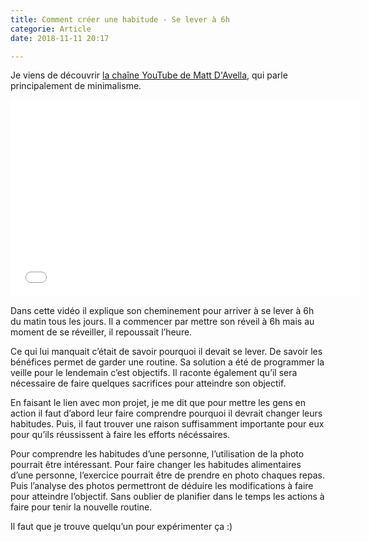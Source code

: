 ```yaml
---
title: Comment créer une habitude - Se lever à 6h
categorie: Article
date: 2018-11-11 20:17

---
```

Je viens de découvrir [la chaîne YouTube de Matt D'Avella](https://www.youtube.com/channel/UCJ24N4O0bP7LGLBDvye7oCA "Matt D'avella"), qui parle principalement de minimalisme. 

<div class="videoWrapper"><iframe width="560" height="315" src="[https://www.youtube-nocookie.com/embed/3kbdGHavGKg](https://www.youtube-nocookie.com/embed/3kbdGHavGKg "https://www.youtube-nocookie.com/embed/3kbdGHavGKg")" frameborder="0" allow="accelerometer; encrypted-media;" allowfullscreen></iframe></div>

Dans cette vidéo il explique son cheminement pour arriver à se lever à 6h du matin tous les jours. Il a commencer par mettre son réveil à 6h mais au moment de se réveiller, il repoussait l’heure.

Ce qui lui manquait c’était de savoir pourquoi il devait se lever. De savoir les bénéfices permet de garder une routine. Sa solution a été de programmer la veille pour le lendemain c’est objectifs. Il raconte également qu’il sera nécessaire de faire quelques sacrifices pour atteindre son objectif.

En faisant le lien avec mon projet, je me dit que pour mettre les gens en action il faut d’abord leur faire comprendre pourquoi il devrait changer leurs habitudes. Puis, il faut trouver une raison suffisamment importante pour eux pour qu’ils réussissent à faire les efforts nécéssaires.

Pour comprendre les habitudes d’une personne, l’utilisation de la photo pourrait être intéressant. Pour faire changer les habitudes alimentaires d’une personne, l’exercice  pourrait être de prendre en photo chaques repas. Puis l’analyse des photos permettront de déduire les modifications à faire pour atteindre l’objectif. Sans oublier de planifier dans le temps les actions à faire pour tenir la nouvelle routine.

Il faut que je trouve quelqu’un pour expérimenter ça :)